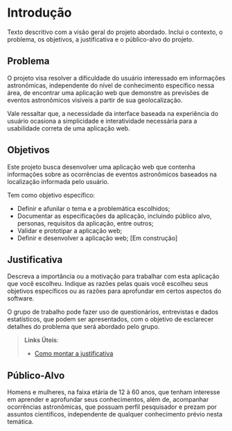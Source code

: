 # Introdução

Texto descritivo com a visão geral do projeto abordado. Inclui o contexto, o problema, os objetivos, a justificativa e o público-alvo do projeto.

## Problema

O projeto visa resolver a dificuldade do usuário interessado em informações astronômicas, independente do nível de conhecimento específico nessa área, de encontrar uma aplicação web que demonstre as previsões de eventos astronômicos visíveis a partir de sua geolocalização.

Vale ressaltar que, a necessidade da interface baseada na experiência do usuário ocasiona a simplicidade e interatividade necessária para a usabilidade correta de uma aplicação web.

## Objetivos

Este projeto busca desenvolver uma aplicação web que contenha informações sobre as ocorrências de eventos astronômicos baseados na localização informada pelo usuário.

Tem como objetivo específico:

- Definir e afunilar o tema e a problemática escolhidos; 
- Documentar as especificações da aplicação, incluindo público alvo, personas, requisitos da aplicação, entre outros; 
- Validar e prototipar a aplicação web;
- Definir e desenvolver a aplicação web;
[Em construção]


## Justificativa

Descreva a importância ou a motivação para trabalhar com esta aplicação que você escolheu. Indique as razões pelas quais você escolheu seus objetivos específicos ou as razões para aprofundar em certos aspectos do software.

O grupo de trabalho pode fazer uso de questionários, entrevistas e dados estatísticos, que podem ser apresentados, com o objetivo de esclarecer detalhes do problema que será abordado pelo grupo.

> **Links Úteis**:
> - [Como montar a justificativa](https://guiadamonografia.com.br/como-montar-justificativa-do-tcc/)

## Público-Alvo

Homens e mulheres, na faixa etária de 12 à 60 anos, que tenham interesse em aprender e aprofundar seus conhecimentos, além de, acompanhar ocorrências astronômicas, que possuam perfil pesquisador e prezam por assuntos científicos, independente de qualquer conhecimento prévio nesta temática.
